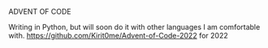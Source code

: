 ADVENT OF CODE

Writing in Python, but will soon do it with other languages I am comfortable with.
https://github.com/Kirit0me/Advent-of-Code-2022 for 2022
